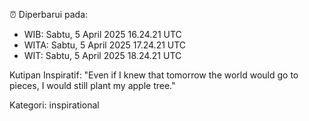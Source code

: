 ⏰ Diperbarui pada:
- WIB: Sabtu, 5 April 2025 16.24.21 UTC
- WITA: Sabtu, 5 April 2025 17.24.21 UTC
- WIT: Sabtu, 5 April 2025 18.24.21 UTC

Kutipan Inspiratif:
"Even if I knew that tomorrow the world would go to pieces, I would still plant my apple tree."


Kategori: inspirational

